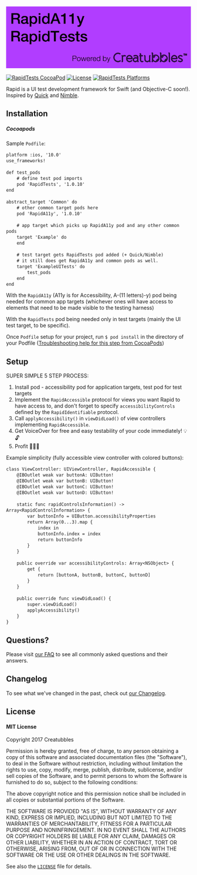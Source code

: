![RapidA11y & RapidTests powered by Creatubbles](Resources/bannerCreatubbles.png)

[![RapidTests CocoaPod](https://img.shields.io/cocoapods/v/RapidTests.svg)](https://cocoapods.org/pods/RapidTests)
[![License](https://img.shields.io/badge/license-MIT-lightgrey.svg)](https://github.com/creatubbles/Rapid/blob/master/LICENSE.md)
[![RapidTests Platforms](https://img.shields.io/cocoapods/p/RapidTests.svg)](https://cocoapods.org/pods/RapidTests)

Rapid is a UI test development framework for Swift (and Objective-C soon!).
Inspired by [Quick](https://github.com/Quick/quick) and [Nimble](https://github.com/Quick/Nimble).

## Installation
##### Cocoapods

Sample `Podfile`:

```
platform :ios, '10.0'
use_frameworks!

def test_pods
    # define test pod imports
    pod 'RapidTests', '1.0.10'
end

abstract_target 'Common' do
    # other common target pods here   
    pod 'RapidA11y', '1.0.10'

    # app target which picks up RapidA11y pod and any other common pods
    target 'Example' do 
    end

    # test target gets RapidTests pod added (+ Quick/Nimble)
    # it still does get RapidA11y and common pods as well. 
    target 'ExampleUITests' do
        test_pods 
    end
end

```

With the `RapidA11y` (A11y is for Accessibility, A-(11 letters)-y) pod being needed for common app targets (whichever ones will have access to elements that need to be made visible to the testing harness)

With the `RapidTests` pod being needed only in test targets (mainly the UI test target, to be specific).

Once `Podfile` setup for your project, run `$ pod install` in the directory of your Podfile ([Troubleshooting help for this step from CocoaPods](https://guides.cocoapods.org/using/troubleshooting.html))

## Setup

SUPER SIMPLE 5 STEP PROCESS:

1) Install pod - accessibility pod for application targets, test pod for test targets
2) Implement the `RapidAccessible` protocol for views you want Rapid to have access to, and don't forget to
specify `accessibilityControls` defined by the `RapidIdentifiable` protocol. 
3) Call `applyAccessibility()` in `viewDidLoad()` of view controllers implementing `RapidAccessible`.
4) Get VoiceOver for free and easy testability of your code immediately! :bulb::unlock:
5) Profit :tada::tada::tada:

Example simplicity (fully accessible view controller with colored buttons):
```
class ViewController: UIViewController, RapidAccessible {
    @IBOutlet weak var buttonA: UIButton!
    @IBOutlet weak var buttonB: UIButton!
    @IBOutlet weak var buttonC: UIButton!
    @IBOutlet weak var buttonD: UIButton!

    static func rapidControlsInformation() -> Array<RapidControlInformation> {
        var buttonInfo = UIButton.accessibilityProperties
        return Array(0...3).map {
            index in
            buttonInfo.index = index
            return buttonInfo
        }
    }

    public override var accessibilityControls: Array<NSObject> {
        get {
            return [buttonA, buttonB, buttonC, buttonD]
        }
    }

    public override func viewDidLoad() {
        super.viewDidLoad()
        applyAccessibility()
    }
}

```

## Questions?

Please visit [our FAQ](./FAQ.md) to see all commonly asked questions and their answers.

## Changelog

To see what we've changed in the past, check out [our Changelog](./CHANGELOG.md).

## License
#### MIT License

Copyright 2017 Creatubbles

Permission is hereby granted, free of charge, to any person obtaining a copy of this software and associated documentation files (the "Software"), to deal in the Software without restriction, including without limitation the rights to use, copy, modify, merge, publish, distribute, sublicense, and/or sell copies of the Software, and to permit persons to whom the Software is furnished to do so, subject to the following conditions:

The above copyright notice and this permission notice shall be included in all copies or substantial portions of the Software.

THE SOFTWARE IS PROVIDED "AS IS", WITHOUT WARRANTY OF ANY KIND, EXPRESS OR IMPLIED, INCLUDING BUT NOT LIMITED TO THE WARRANTIES OF MERCHANTABILITY, FITNESS FOR A PARTICULAR PURPOSE AND NONINFRINGEMENT. IN NO EVENT SHALL THE AUTHORS OR COPYRIGHT HOLDERS BE LIABLE FOR ANY CLAIM, DAMAGES OR OTHER LIABILITY, WHETHER IN AN ACTION OF CONTRACT, TORT OR OTHERWISE, ARISING FROM, OUT OF OR IN CONNECTION WITH THE SOFTWARE OR THE USE OR OTHER DEALINGS IN THE SOFTWARE.

See also the [`LICENSE`](LICENSE.md) file for details.
